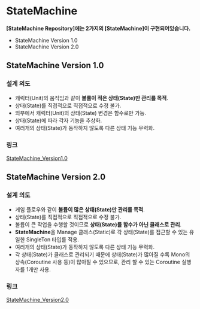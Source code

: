 # StateMachine

**[StateMachine Repository]에는 2가지의 [StateMachine]이 구현되어있습니다.**

- StateMachine Version 1.0
- StateMachine Version 2.0

## StateMachine Version 1.0
 
### 설계 의도

- 캐릭터(Unit)의 움직임과 같이 **볼륨이 적은 상태(State)만 관리를 목적**.
- 상태(State)를 직접적으로 직접적으로 수정 불가.
- 외부에서 캐릭터(Unit)의 상태(State) 변경은 함수로만 가능.
- 상태(State)에 따라 각자 기능을 추상화.
- 여러개의 상태(State)가 동작하지 않도록 다른 상태 기능 무력화.

### 링크
[StateMachine_Version1.0](./StateMachine_Version1.0.md)

## StateMachine Version 2.0
 
### 설계 의도

- 게임 플로우와 같이 **볼륨이 많은 상태(State)만 관리를 목적**.
- 상태(State)를 직접적으로 직접적으로 수정 불가.
- 볼륨이 큰 작업을 수행할 것이므로 **상태(State)를 함수가 아닌 클래스로 관리**.
- **StateMachine**을 Manage 클래스(Static)로 각 상태(State)를 접근할 수 있는 유일한 SingleTon 타입를 적용.
- 여러개의 상태(State)가 동작하지 않도록 다른 상태 기능 무력화.
- 각 상태(State)가 클래스로 관리되기 때문에 상태(State)가 많아질 수록 Mono의 상속(Coroutine 사용 등)이 많아질 수 있으므로, 관리 할 수 있는 Coroutine 실행자를 1개만 사용. 

### 링크
[StateMachine_Version2.0](./StateMachine_Version2.0.md)
